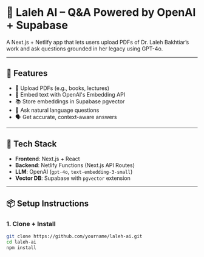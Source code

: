 # 🌺 Laleh AI – Q&A Powered by OpenAI + Supabase

A Next.js + Netlify app that lets users upload PDFs of Dr. Laleh Bakhtiar’s work and ask questions grounded in her legacy using GPT-4o.

---

## 🚀 Features

- 📄 Upload PDFs (e.g., books, lectures)
- 🧠 Embed text with OpenAI's Embedding API
- 📚 Store embeddings in Supabase pgvector
- 🤖 Ask natural language questions
- 🗣️ Get accurate, context-aware answers

---

## 🧰 Tech Stack

- **Frontend**: Next.js + React
- **Backend**: Netlify Functions (Next.js API Routes)
- **LLM**: OpenAI (`gpt-4o`, `text-embedding-3-small`)
- **Vector DB**: Supabase with `pgvector` extension

---

## 📦 Setup Instructions

### 1. Clone + Install

```bash
git clone https://github.com/yourname/laleh-ai.git
cd laleh-ai
npm install